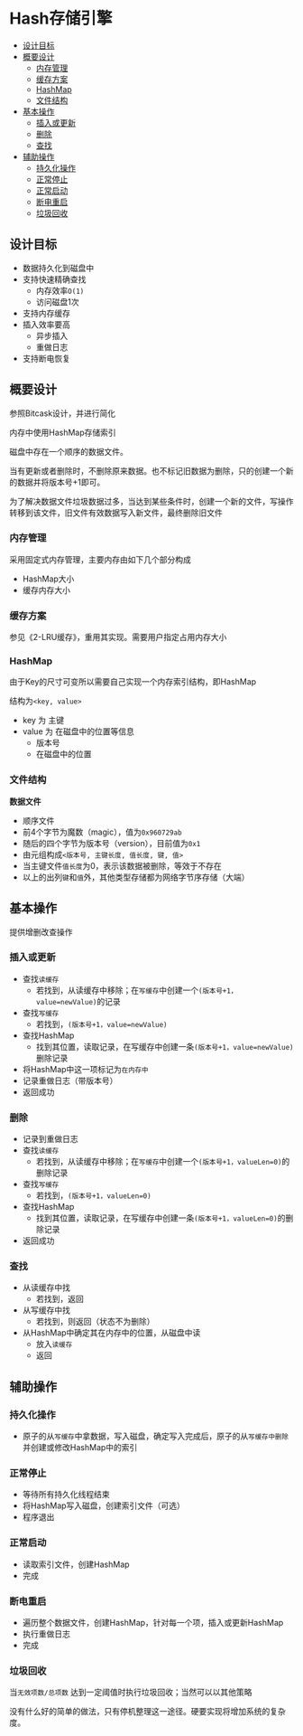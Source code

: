 # Hash存储引擎


<!-- @import "[TOC]" {cmd="toc" depthFrom=2 depthTo=6 orderedList=false} -->

<!-- code_chunk_output -->

* [设计目标](#设计目标)
* [概要设计](#概要设计)
	* [内存管理](#内存管理)
	* [缓存方案](#缓存方案)
	* [HashMap](#hashmap)
	* [文件结构](#文件结构)
* [基本操作](#基本操作)
	* [插入或更新](#插入或更新)
	* [删除](#删除)
	* [查找](#查找)
* [辅助操作](#辅助操作)
	* [持久化操作](#持久化操作)
	* [正常停止](#正常停止)
	* [正常启动](#正常启动)
	* [断电重启](#断电重启)
	* [垃圾回收](#垃圾回收)

<!-- /code_chunk_output -->


## 设计目标

* 数据持久化到磁盘中
* 支持快速精确查找
  * 内存效率`O(1)`
  * 访问磁盘1次
* 支持内存缓存
* 插入效率要高
  * 异步插入
  * 重做日志
* 支持断电恢复

## 概要设计

参照Bitcask设计，并进行简化

内存中使用HashMap存储索引

磁盘中存在一个顺序的数据文件。

当有更新或者删除时，不删除原来数据。也不标记旧数据为删除，只的创建一个新的数据并将版本号+1即可。

为了解决数据文件垃圾数据过多，当达到某些条件时，创建一个新的文件，写操作转移到该文件，旧文件有效数据写入新文件，最终删除旧文件


### 内存管理

采用固定式内存管理，主要内存由如下几个部分构成

* HashMap大小
* 缓存内存大小


### 缓存方案

参见《2-LRU缓存》，重用其实现。需要用户指定占用内存大小


### HashMap

由于Key的尺寸可变所以需要自己实现一个内存索引结构，即HashMap

结构为`<key, value>`

* key 为 主键
* value 为 在磁盘中的位置等信息
  * 版本号
  * 在磁盘中的位置

### 文件结构


**数据文件**

* 顺序文件
* 前4个字节为魔数（magic），值为`0x960729ab`
* 随后的四个字节为版本号（version），目前值为`0x1`
* 由元组构成`<版本号, 主键长度, 值长度, 键, 值>`
* 当主键文件`值长度`为0，表示该数据被删除，等效于不存在
* 以上的出列`键`和`值`外，其他类型存储都为网络字节序存储（大端）

## 基本操作
 
提供增删改查操作

### 插入或更新

* 查找`读缓存`
  * 若找到，从读缓存中移除；在`写缓存`中创建一个`(版本号+1，value=newValue)`的记录
* 查找`写缓存`
  * 若找到，`(版本号+1，value=newValue)`
* 查找HashMap
  * 找到其位置，读取记录，在写缓存中创建一条`(版本号+1，value=newValue)`删除记录
* 将HashMap中这一项标记为`在内存中`
* 记录重做日志（带版本号）
* 返回成功

### 删除

* 记录到重做日志
* 查找`读缓存`
  * 若找到，从读缓存中移除；在`写缓存`中创建一个`(版本号+1，valueLen=0)`的删除记录
* 查找`写缓存`
  * 若找到，`(版本号+1，valueLen=0)`
* 查找HashMap
  * 找到其位置，读取记录，在写缓存中创建一条`(版本号+1，valueLen=0)`的删除记录
* 返回成功

### 查找

* 从读缓存中找
  * 若找到，返回
* 从写缓存中找
  * 若找到，则返回（状态不为删除）
* 从HashMap中确定其在内存中的位置，从磁盘中读
  * 放入`读缓存`
  * 返回

## 辅助操作

### 持久化操作

* 原子的从`写缓存`中拿数据，写入磁盘，确定写入完成后，原子的从`写缓存中删除`并创建或修改HashMap中的索引

### 正常停止

* 等待所有持久化线程结束
* 将HashMap写入磁盘，创建索引文件（可选）
* 程序退出

### 正常启动

* 读取索引文件，创建HashMap
* 完成

### 断电重启

* 遍历整个数据文件，创建HashMap，针对每一个项，插入或更新HashMap
* 执行重做日志
* 完成

### 垃圾回收

当`无效项数/总项数` 达到一定阈值时执行垃圾回收；当然可以以其他策略

没有什么好的简单的做法，只有停机整理这一途径。硬要实现将增加系统的复杂度。

